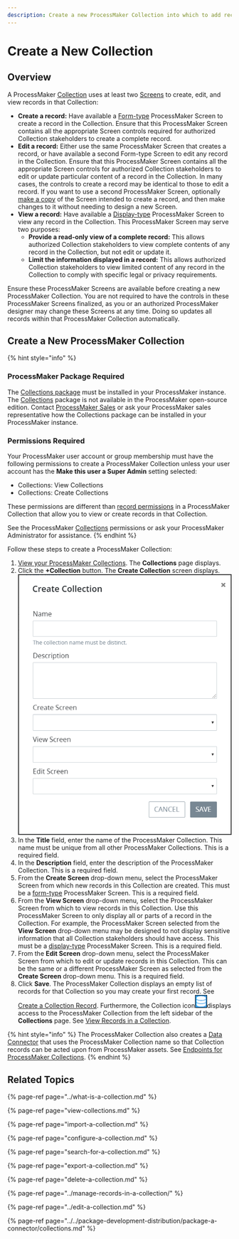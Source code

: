 ```yaml
---
description: Create a new ProcessMaker Collection into which to add records.
---
```


# Create a New Collection

## Overview

A ProcessMaker [Collection](../what-is-a-collection.md) uses at least two [Screens](../../designing-processes/design-forms/what-is-a-form.md) to create, edit, and view records in that Collection:

* **Create a record:** Have available a [Form-type](../../designing-processes/design-forms/screens-builder/types-for-screens.md#form) ProcessMaker Screen to create a record in the Collection. Ensure that this ProcessMaker Screen contains all the appropriate Screen controls required for authorized Collection stakeholders to create a complete record.
* **Edit a record:** Either use the same ProcessMaker Screen that creates a record, or have available a second Form-type Screen to edit any record in the Collection. Ensure that this ProcessMaker Screen contains all the appropriate Screen controls for authorized Collection stakeholders to edit or update particular content of a record in the Collection. In many cases, the controls to create a record may be identical to those to edit a record. If you want to use a second ProcessMaker Screen, optionally [make a copy](../../designing-processes/design-forms/manage-forms/duplicate-a-screen.md#duplicate-a-processmaker-screen) of the Screen intended to create a record, and then make changes to it without needing to design a new Screen.
* **View a record:** Have available a [Display-type](../../designing-processes/design-forms/screens-builder/types-for-screens.md#display) ProcessMaker Screen to view any record in the Collection. This ProcessMaker Screen may serve two purposes:
  * **Provide a read-only view of a complete record:** This allows authorized Collection stakeholders to view complete contents of any record in the Collection, but not edit or update it.
  * **Limit the information displayed in a record:** This allows authorized Collection stakeholders to view limited content of any record in the Collection to comply with specific legal or privacy requirements.

Ensure these ProcessMaker Screens are available before creating a new ProcessMaker Collection. You are not required to have the controls in these ProcessMaker Screens finalized, as you or an authorized ProcessMaker designer may change these Screens at any time. Doing so updates all records within that ProcessMaker Collection automatically.

## Create a New ProcessMaker Collection

{% hint style="info" %}
### ProcessMaker Package Required

The [Collections package](../../package-development-distribution/package-a-connector/collections.md) must be installed in your ProcessMaker instance. The [Collections](../what-is-a-collection.md) package is not available in the ProcessMaker open-source edition. Contact [ProcessMaker Sales](https://www.processmaker.com/contact/) or ask your ProcessMaker sales representative how the Collections package can be installed in your ProcessMaker instance.

### Permissions Required

Your ProcessMaker user account or group membership must have the following permissions to create a ProcessMaker Collection unless your user account has the **Make this user a Super Admin** setting selected:

* Collections: View Collections
* Collections: Create Collections

These permissions are different than [record permissions](configure-a-collection.md#configure-record-level-permissions-for-users) in a ProcessMaker Collection that allow you to view or create records in that Collection.

See the ProcessMaker [Collections](../../processmaker-administration/permission-descriptions-for-users-and-groups.md#collections) permissions or ask your ProcessMaker Administrator for assistance.
{% endhint %}

Follow these steps to create a ProcessMaker Collection:

1. [View your ProcessMaker Collections](view-collections.md#view-all-collections). The **Collections** page displays.
2. Click the **+Collection** button. The **Create Collection** screen displays. ![](../../.gitbook/assets/create-collection-screen-package.png) 
3. In the **Title** field, enter the name of the ProcessMaker Collection. This name must be unique from all other ProcessMaker Collections. This is a required field.
4. In the **Description** field, enter the description of the ProcessMaker Collection. This is a required field.
5. From the **Create Screen** drop-down menu, select the ProcessMaker Screen from which new records in this Collection are created. This must be a [form-type](../../designing-processes/design-forms/screens-builder/types-for-screens.md#form) ProcessMaker Screen. This is a required field.
6. From the **View Screen** drop-down menu, select the ProcessMaker Screen from which to view records in this Collection. Use this ProcessMaker Screen to only display all or parts of a record in the Collection. For example, the ProcessMaker Screen selected from the **View Screen** drop-down menu may be designed to not display sensitive information that all Collection stakeholders should have access. This must be a [display-type](../../designing-processes/design-forms/screens-builder/types-for-screens.md#display) ProcessMaker Screen. This is a required field.
7. From the **Edit Screen** drop-down menu, select the ProcessMaker Screen from which to edit or update records in this Collection. This can be the same or a different ProcessMaker Screen as selected from the **Create Screen** drop-down menu. This is a required field.
8. Click **Save**. The ProcessMaker Collection displays an empty list of records for that Collection so you may create your first record. See [Create a Collection Record](../manage-records-in-a-collection/create-a-collection-record.md). Furthermore, the Collection icon![](../../.gitbook/assets/collection-icon-package.png)displays access to the ProcessMaker Collection from the left sidebar of the **Collections** page. See [View Records in a Collection](../manage-records-in-a-collection/view-all-records-in-a-collection.md#view-all-records-in-a-collection).

{% hint style="info" %}
The ProcessMaker Collection also creates a [Data Connector](../../designing-processes/data-connector-management/what-is-a-data-connector.md) that uses the ProcessMaker Collection name so that Collection records can be acted upon from ProcessMaker assets. See [Endpoints for ProcessMaker Collections](../../designing-processes/data-connector-management/what-is-a-data-connector.md#endpoints-for-processmaker-collections).
{% endhint %}

## Related Topics

{% page-ref page="../what-is-a-collection.md" %}

{% page-ref page="view-collections.md" %}

{% page-ref page="import-a-collection.md" %}

{% page-ref page="configure-a-collection.md" %}

{% page-ref page="search-for-a-collection.md" %}

{% page-ref page="export-a-collection.md" %}

{% page-ref page="delete-a-collection.md" %}

{% page-ref page="../manage-records-in-a-collection/" %}

{% page-ref page="../edit-a-collection.md" %}

{% page-ref page="../../package-development-distribution/package-a-connector/collections.md" %}

